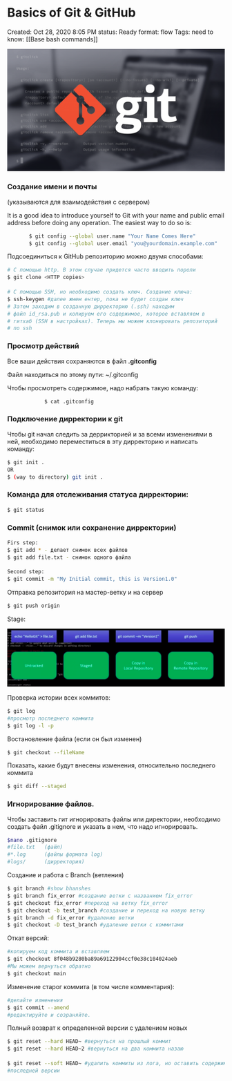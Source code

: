 # Basics of Git & GitHub

Created: Oct 28, 2020 8:05 PM
status: Ready
format: flow
Tags:
need to know: [[Base bash commands]]

![Basics%20of%20Git%20&%20GitHub%20a859a9b942214e4083d4e8ade3882b97/Untitled.png](Images/Programming/Basics%20of%20Git%20&%20GitHub%20a859a9b942214e4083d4e8ade3882b97/Untitled.png)

### **Создание имени и почты**

(указываются для взаимодействия с сервером)

It is a good idea to introduce yourself to Git with your name and public email
address before doing any operation. The easiest way to do so is:

```bash
       $ git config --global user.name "Your Name Comes Here"
       $ git config --global user.email "you@yourdomain.example.com"
```

Подсоединиться к GitHub репозиторию можно двумя способами:

```bash
# С помощью http. В этом случае придется часто вводить пороли
$ git clone <HTTP copies> 

# С помощью SSH, но необходимо создать ключ. Создание ключа:
$ ssh-keygen #далее жмем ентер, пока не будет создан ключ
# Затем заходим в созданную дирректорию (.ssh) находим
# файл id_rsa.pub и копируем его содержимое, которое вставляем в 
# гитхаб (SSH в настройках). Теперь мы можем клонировать репозиторий
# по ssh
```

### Просмотр действий

Все ваши действия сохраняются в файл **.gitconfig**

Файл находиться по этому пути:   ~/.gitconfig

Чтобы просмотреть содержимое, надо набрать такую команду:

```bash
			$ cat .gitconfig
```

### Подключение дирректории к git

Чтобы git начал следить за деррикторией и за всеми изменениями в ней, необходимо переместиться в эту дирректорию и написать команду:

```bash
$ git init .
OR
$ (way to directory) git init .
```

### Команда для отслеживания статуса дирректории:

```bash
$ git status
```

### Commit (снимок или сохранение дирректории)

```bash
Firs step:
$ git add * - делает снимок всех файлов
$ git add file.txt - снимок одного файла

Second step:
$ git commit -m "My Initial commit, this is Version1.0"
```

Отправка репозитория на мастер-ветку и на сервер

```bash
$ git push origin
```

Stage:

![Basics%20of%20Git%20&%20GitHub%20a859a9b942214e4083d4e8ade3882b97/Untitled%201.png](Images/Programming/Basics%20of%20Git%20&%20GitHub%20a859a9b942214e4083d4e8ade3882b97/Untitled%201.png)

Проверка истории всех коммитов:

```bash
$ git log
#просмотр последнего коммита
$ git log -l -p
```

Востановление файла (если он был изменен)

```bash
$ git checkout --fileName
```

Показать, какие будут внесены изменения, относительно последнего коммита

```bash
$ git diff --staged
```

### Игнорирование файлов.

Чтобы заставить гит игнорировать файлы или директории, необходимо создать файл .gitignore и указать в нем, что надо игнорировать.

```bash
$nano .gitignore
#file.txt   (файл)
#*.log      (файлы формата log)
#logs/      (дирректория)
```

Создание и работа с Branch (ветления)

```bash
$ git branch #show bhanshes
$ git branch fix_error #создание ветки с названием fix_error
$ git checkout fix_error #переход на ветку fix_error
$ git checkout -b test_branch #создание и переход на новую ветку
$ git branch -d fix_error #удаление ветки
$ git checkout -D test_branch #удаление ветки с коммитами
```

Откат версий:

```bash
#копируем код коммита и вставляем
$ git checkout 8f048b9280ba89a69122904ccf0e38c104024aeb
#Мы можем вернуться обратно
$ git checkout main
```

Изменение старог коммита (в том числе комментария):

```bash
#делайте изменения
$ git commit --amend
#редактируйте и созраняйте.
```

Полный возврат к определенной версии с удалением новых

```bash
$ git reset --hard HEAD~ #вернуться на прошлый коммит
$ git reset --hard HEAD~2 #вернуться на два коммита назаю

$ git reset --soft HEAD~ #удалить коммиты из лога, но оставить содержимое
#последней версии
```
